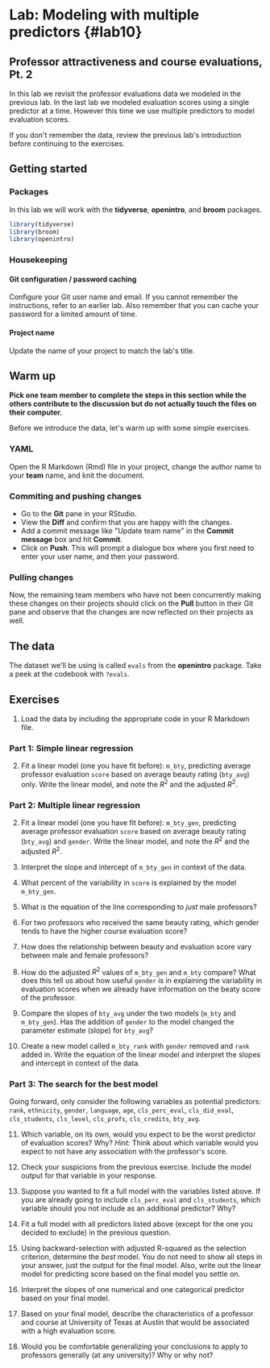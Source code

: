 
# Lab: Modeling with multiple predictors {#lab10}
## Professor attractiveness and course evaluations, Pt. 2



In this lab we revisit the professor evaluations data we modeled in the previous lab. In the last lab we modeled evaluation scores using a single predictor at a time. However this time we use multiple predictors to model evaluation scores.

If you don't remember the data, review the previous lab's introduction before continuing to the exercises.

## Getting started

### Packages

In this lab we will work with the **tidyverse**, **openintro**, and **broom** packages.


```r
library(tidyverse) 
library(broom)
library(openintro)
```

### Housekeeping

#### Git configuration / password caching

Configure your Git user name and email. If you cannot remember the instructions, refer to an earlier lab. Also remember that you can cache your password for a limited amount of time.

#### Project name

Update the name of your project to match the lab's title.

## Warm up

**Pick one team member to complete the steps in this section while the others contribute to the discussion but do not actually touch the files on their computer.**

Before we introduce the data, let's warm up with some simple exercises.

### YAML

Open the R Markdown (Rmd) file in your project, change the author name to your **team** name, and knit the document.

### Commiting and pushing changes

- Go to the **Git** pane in your RStudio. 
- View the **Diff** and confirm that you are happy with the changes.
- Add a commit message like "Update team name" in the **Commit message** box and hit **Commit**.
- Click on **Push**. This will prompt a dialogue box where you first need to enter your user name, and then your password.

### Pulling changes

Now, the remaining team members who have not been concurrently making these changes on their projects should click on the **Pull** button in their Git pane and observe that the changes are now reflected on their projects as well.

## The data

The dataset we'll be using is called `evals` from the **openintro** package. Take a peek at the codebook with `?evals`.

## Exercises

1. Load the data by including the appropriate code in your R Markdown file.

### Part 1: Simple linear regression

2. Fit a linear model (one you have fit before): `m_bty`, predicting average
   professor evaluation `score` based on average beauty rating (`bty_avg`) only. Write the 
   linear model, and note the $R^2$ and the adjusted $R^2$.

### Part 2: Multiple linear regression

2. Fit a linear model (one you have fit before): `m_bty_gen`, predicting average
   professor evaluation `score` based on average beauty rating (`bty_avg`) and `gender`. 
   Write the linear model, and note the $R^2$ and the adjusted $R^2$.
   
3. Interpret the slope and intercept of `m_bty_gen` in context of the data.

4. What percent of the variability in `score` is explained by the model `m_bty_gen`.

5.  What is the equation of the line corresponding to *just* male professors?
    
6.  For two professors who received the same beauty rating, which gender tends 
    to have the higher course evaluation score?
    
7. How does the relationship between beauty and evaluation score
    vary between male and female professors?
    
8. How do the adjusted $R^2$ values of `m_bty_gen` and `m_bty` compare? What does this tell us 
   about how useful `gender` is in explaining the variability in evaluation scores when we 
   already have information on the beaty score of the professor.

9. Compare the slopes of `bty_avg` under the two models (`m_bty` and `m_bty_gen`). Has the 
   addition of `gender` to the model changed the parameter estimate (slope) for `bty_avg`?
    
10. Create a new model called `m_bty_rank` with `gender` removed and `rank` 
    added in. Write the equation of the linear model and interpret the slopes and intercept 
    in context of the data. 

### Part 3: The search for the best model

Going forward, only consider the following variables as potential predictors: `rank`, 
`ethnicity`, `gender`, `language`, `age`, `cls_perc_eval`, `cls_did_eval`, `cls_students`, 
`cls_level`, `cls_profs`, `cls_credits`, `bty_avg`.

11. Which variable, on its own, would you expect to be the worst predictor of 
    evaluation scores? Why? *Hint:* Think about which variable would you 
    expect to not have any association with the professor's score.

12. Check your suspicions from the previous exercise. Include the model output
    for that variable in your response.
    
13. Suppose you wanted to fit a full model with the variables listed above. If 
    you are already going to include `cls_perc_eval` and `cls_students`, which variable 
    should you not include as an additional predictor? Why?

14. Fit a full model with all predictors listed above (except for the one you decided to 
    exclude) in the previous question.

15. Using backward-selection with adjusted R-squared as the selection 
    criterion, determine the *best* model. You do not need to show all 
    steps in your answer, just the output for the final model. Also, 
    write out the linear model for predicting score based on the final 
    model you settle on.

16. Interpret the slopes of one numerical and one categorical predictor based on your final model.

17. Based on your final model, describe the characteristics of a professor and 
    course at University of Texas at Austin that would be associated with a high
    evaluation score.

18. Would you be comfortable generalizing your conclusions to apply to professors
    generally (at any university)? Why or why not?
    
